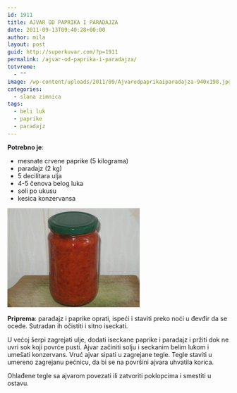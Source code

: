 ```yaml
---
id: 1911
title: AJVAR OD PAPRIKA I PARADAJZA
date: 2011-09-13T09:40:28+00:00
author: mila
layout: post
guid: http://superkuvar.com/?p=1911
permalink: /ajvar-od-paprika-i-paradajza/
totvreme:
  - ""
image: /wp-content/uploads/2011/09/Ajvarodpaprikaiparadajza-940x198.jpg
categories:
  - slana zimnica
tags:
  - beli luk
  - paprike
  - paradajz
---
```

**Potrebno je**:

  * mesnate crvene paprike (5 kilograma)
  * paradajz (2 kg)
  * 5 decilitara ulja
  * 4-5 čenova belog luka
  * soli po ukusu
  * kesica konzervansa

<img class="alignnone size-medium wp-image-4166" title="Ajvarodpaprikaiparadajza" src="/wp-content/uploads/2011/09/Ajvarodpaprikaiparadajza-300x225.jpg" alt="" width="300" height="225" /> 

**Priprema**: paradajz i paprike oprati, ispeći i staviti preko noći u đevđir da se ocede. Sutradan ih očistiti i sitno iseckati.

U većoj šerpi zagrejati ulje, dodati iseckane paprike i paradajz i pržiti dok ne uvri sok koji povrće pusti. Ajvar začiniti solju i seckanim belim lukom i umešati konzervans. Vruć ajvar sipati u zagrejane tegle. Tegle staviti u umereno zagrejanu pećnicu, da bi se na površini ajvara uhvatila korica.

Ohlađene tegle sa ajvarom povezati ili zatvoriti poklopcima i smestiti u ostavu.